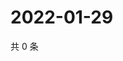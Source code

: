 # 2022-01-29

共 0 条

<!-- BEGIN WEIBO -->
<!-- 最后更新时间 Sat Jan 29 2022 19:12:41 GMT+0800 (China Standard Time) -->

<!-- END WEIBO -->

